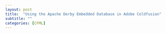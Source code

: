 ```yaml
---
layout: post
title:  "Using the Apache Derby Embedded Database in Adobe Coldfusion"
subtitle: ""
categories: [CFML]
---
```


